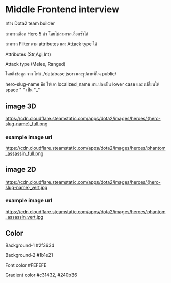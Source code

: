 # Middle Frontend interview

สร้าง Dota2 team builder

สามารถเลือก Hero 5 ตัว โดยไม่สามารถเลือกซ้ำได้

สามารถ Filter ตาม attributes และ Attack type ได้

Attributes (Str,Agi,Int)

Attack type (Melee, Ranged)

โดยดึงข้อมูล จาก ไฟล์ ./database.json
และรูปภาพมีใน public/

hero-slug-name คือ ให้เอา localized_name มาแปลงเป็น lower case และ เปลี่ยนให้ space " " เป็น "\_"

## image 3D

https://cdn.cloudflare.steamstatic.com/apps/dota2/images/heroes/{hero-slug-name}_full.png

### example image url

https://cdn.cloudflare.steamstatic.com/apps/dota2/images/heroes/phantom_assassin_full.png

## image 2D

https://cdn.cloudflare.steamstatic.com/apps/dota2/images/heroes/{hero-slug-name}_vert.jpg

### example image url

https://cdn.cloudflare.steamstatic.com/apps/dota2/images/heroes/phantom_assassin_vert.jpg

## Color

Background-1 #2f363d

Background-2 #1b1e21

Font color #FEFEFE

Gradient color #c31432, #240b36

